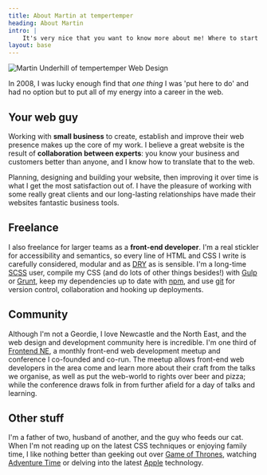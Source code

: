 ```yaml
---
title: About Martin at tempertemper
heading: About Martin
intro: |
    It's very nice that you want to know more about me! Where to start!? I’m Martin and I design and build websites. I'm from Glasgow but live in Newcastle upon Tyne. I’m married with two kids.
layout: base
---
```


![Martin Underhill of tempertemper Web Design](/assets/img/martin-underhill-tempertemper.jpg)

In 2008, I was lucky enough find that _one thing_ I was 'put here to do' and had no option but to put all of my energy into a career in the web.


## Your web guy

Working with **small business** to create, establish and improve their web presence makes up the core of my work. I believe a great website is the result of **collaboration between experts**: you know your business and customers better than anyone, and I know how to translate that to the web.

Planning, designing and building your website, then improving it over time is what I get the most satisfaction out of. I have the pleasure of working with some really great clients and our long-lasting relationships have made their websites fantastic business tools.


## Freelance

I also freelance for larger teams as a **front-end developer**. I'm a real stickler for accessibility and semantics, so every line of HTML and CSS I write is carefully considered, modular and as [DRY](https://en.wikipedia.org/wiki/Don%27t_repeat_yourself) as is sensible. I'm a long-time [SCSS](http://sass-lang.com/) user, compile my CSS (and do lots of other things besides!) with [Gulp](https://gulpjs.com/) or [Grunt](http://gruntjs.com/), keep my dependencies up to date with [npm](https://www.npmjs.com/), and use [git](http://git-scm.com/) for version control, collaboration and hooking up deployments.


## Community

Although I'm not a Geordie, I love Newcastle and the North East, and the web design and development community here is incredible. I'm one third of [Frontend NE](https://frontendne.co.uk), a monthly front-end web development meetup and conference I co-founded and co-run. The meetup allows front-end web developers in the area come and learn more about their craft from the talks we organise, as well as put the web-world to rights over beer and pizza; while the conference draws folk in from further afield for a day of talks and learning.


## Other stuff

I'm a father of two, husband of another, and the guy who feeds our cat. When I'm not reading up on the latest CSS techniques or enjoying family time, I like nothing better than geeking out over [Game of Thrones](http://gameofthrones.wikia.com/wiki/Game_of_Thrones_Wiki), watching [Adventure Time](http://adventuretime.wikia.com/wiki/Adventure_Time_with_Finn_and_Jake_Wiki) or delving into the latest [Apple](https://www.apple.com/) technology.
